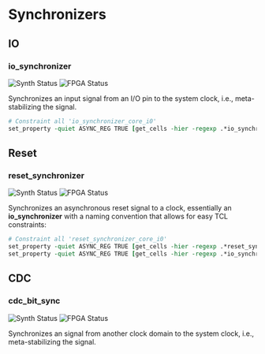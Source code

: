 # Synchronizers

## IO
### io_synchronizer

![Synth Status](https://img.shields.io/badge/synthesis-passing-green)
![FPGA  Status](https://img.shields.io/badge/fpga-verified-green)

Synchronizes an input signal from an I/O pin to the system clock, i.e., meta-stabilizing the signal.

```tcl
# Constraint all 'io_synchronizer_core_i0'
set_property -quiet ASYNC_REG TRUE [get_cells -hier -regexp .*io_synchronizer_core_i0/bit_egress.*]
````

## Reset
### reset_synchronizer

![Synth Status](https://img.shields.io/badge/synthesis-passing-green)
![FPGA  Status](https://img.shields.io/badge/fpga-verified-green)

Synchronizes an asynchronous reset signal to a clock, essentially an **io_synchronizer** with a naming convention that allows for easy TCL constraints:

```tcl
# Constraint all 'reset_synchronizer_core_i0'
set_property -quiet ASYNC_REG TRUE [get_cells -hier -regexp .*reset_synchronizer_core_i0/reset_origin_n.*]
set_property -quiet ASYNC_REG TRUE [get_cells -hier -regexp .*io_synchronizer_core_i0/bit_egress.*]
````


## CDC
### cdc_bit_sync

![Synth Status](https://img.shields.io/badge/synthesis-N/A-orange)
![FPGA  Status](https://img.shields.io/badge/fpga-N/A-orange)

Synchronizes an signal from another clock domain to the system clock, i.e., meta-stabilizing the signal.